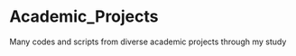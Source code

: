 Academic_Projects
=================

Many codes and scripts from diverse academic projects through my study
